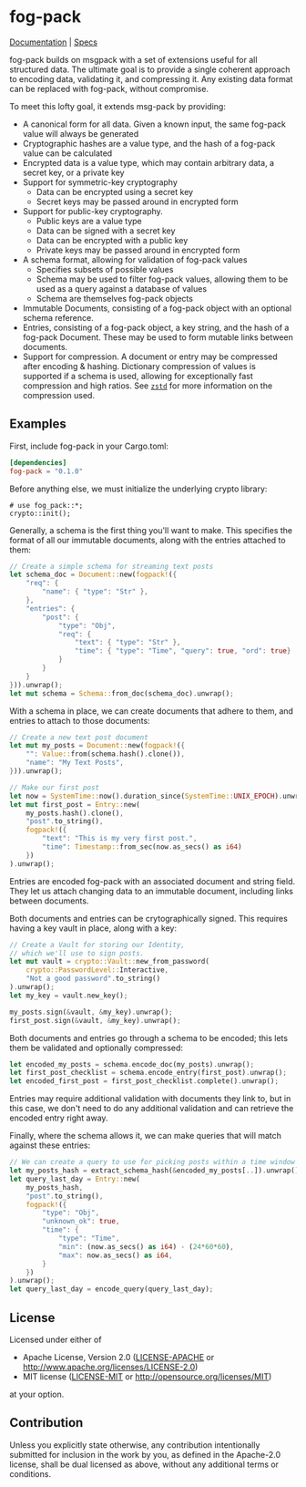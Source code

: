 # fog-pack

[Documentation](https://docs.rs/fog-pack) | [Specs](https://docs.rs/fog-pack/0.1.0/fog_pack/spec/validation/index.html)

fog-pack builds on msgpack with a set of extensions useful for all structured 
data. The ultimate goal is to provide a single coherent approach to encoding 
data, validating it, and compressing it. Any existing data format can be 
replaced with fog-pack, without compromise.

To meet this lofty goal, it extends msg-pack by providing:

- A canonical form for all data. Given a known input, the same fog-pack value 
	will always be generated
- Cryptographic hashes are a value type, and the hash of a fog-pack value can 
	be calculated
- Encrypted data is a value type, which may contain arbitrary data, a secret 
	key, or a private key
- Support for symmetric-key cryptography
	- Data can be encrypted using a secret key
	- Secret keys may be passed around in encrypted form
- Support for public-key cryptography.
	- Public keys are a value type
	- Data can be signed with a secret key
	- Data can be encrypted with a public key
	- Private keys may be passed around in encrypted form
- A schema format, allowing for validation of fog-pack values
	- Specifies subsets of possible values
	- Schema may be used to filter fog-pack values, allowing them to be used as a 
		query against a database of values
	- Schema are themselves fog-pack objects
- Immutable Documents, consisting of a fog-pack object with an optional schema 
	reference.
- Entries, consisting of a fog-pack object, a key string, and the hash of a 
	fog-pack Document. These may be used to form mutable links between documents.
- Support for compression. A document or entry may be compressed after encoding 
	& hashing. Dictionary compression of values is supported if a schema is used, 
	allowing for exceptionally fast compression and high ratios. See 
	[`zstd`](https://facebook.github.io/zstd/) for more information on the 
	compression used.

## Examples

First, include fog-pack in your Cargo.toml: 

```toml
[dependencies]
fog-pack = "0.1.0"
```

Before anything else, we must initialize the underlying crypto library:

```
# use fog_pack::*;
crypto::init();
```

Generally, a schema is the first thing you'll want to make. This specifies the 
format of all our immutable documents, along with the entries attached to them:

```rust
// Create a simple schema for streaming text posts
let schema_doc = Document::new(fogpack!({
    "req": {
        "name": { "type": "Str" },
    },
    "entries": {
        "post": {
            "type": "Obj",
            "req": {
                "text": { "type": "Str" },
                "time": { "type": "Time", "query": true, "ord": true}
            }
        }
    }
})).unwrap();
let mut schema = Schema::from_doc(schema_doc).unwrap();
```

With a schema in place, we can create documents that adhere to them, and entries 
to attach to those documents:

```rust
// Create a new text post document
let mut my_posts = Document::new(fogpack!({
    "": Value::from(schema.hash().clone()),
    "name": "My Text Posts",
})).unwrap();

// Make our first post
let now = SystemTime::now().duration_since(SystemTime::UNIX_EPOCH).unwrap();
let mut first_post = Entry::new(
    my_posts.hash().clone(), 
    "post".to_string(),
    fogpack!({
        "text": "This is my very first post.",
        "time": Timestamp::from_sec(now.as_secs() as i64)
    })
).unwrap();
```

Entries are encoded fog-pack with an associated document and string field. They 
let us attach changing data to an immutable document, including links between 
documents.

Both documents and entries can be crytographically signed. This requires having 
a key vault in place, along with a key:

```rust
// Create a Vault for storing our Identity,
// which we'll use to sign posts.
let mut vault = crypto::Vault::new_from_password(
    crypto::PasswordLevel::Interactive,
    "Not a good password".to_string()
).unwrap();
let my_key = vault.new_key();

my_posts.sign(&vault, &my_key).unwrap();
first_post.sign(&vault, &my_key).unwrap();
```

Both documents and entries go through a schema to be encoded; this 
lets them be validated and optionally compressed:

```rust
let encoded_my_posts = schema.encode_doc(my_posts).unwrap();
let first_post_checklist = schema.encode_entry(first_post).unwrap();
let encoded_first_post = first_post_checklist.complete().unwrap();
```

Entries may require additional validation with documents they link to, but in 
this case, we don't need to do any additional validation and can retrieve the 
encoded entry right away.

Finally, where the schema allows it, we can make queries that will match against 
these entries:

```rust
// We can create a query to use for picking posts within a time window
let my_posts_hash = extract_schema_hash(&encoded_my_posts[..]).unwrap().unwrap();
let query_last_day = Entry::new(
    my_posts_hash,
    "post".to_string(),
    fogpack!({
        "type": "Obj",
        "unknown_ok": true,
        "time": {
            "type": "Time",
            "min": (now.as_secs() as i64) - (24*60*60),
            "max": now.as_secs() as i64,
        }
    })
).unwrap();
let query_last_day = encode_query(query_last_day);
```

## License

Licensed under either of

- Apache License, Version 2.0
	([LICENSE-APACHE](LICENSE-APACHE) or http://www.apache.org/licenses/LICENSE-2.0)
- MIT license
	([LICENSE-MIT](LICENSE-MIT) or http://opensource.org/licenses/MIT)

at your option.

## Contribution

Unless you explicitly state otherwise, any contribution intentionally submitted
for inclusion in the work by you, as defined in the Apache-2.0 license, shall be
dual licensed as above, without any additional terms or conditions.
